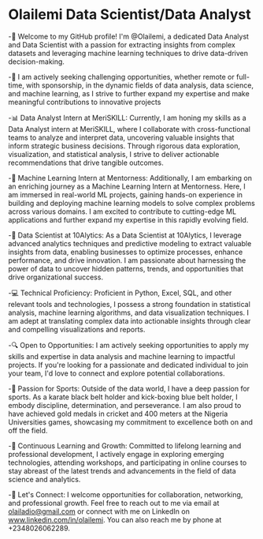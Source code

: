 # Olailemi Data Scientist/Data Analyst

-👋 Welcome to my GitHub profile! I'm @Olailemi, a dedicated Data Analyst and Data Scientist with a passion for extracting insights from complex datasets and leveraging machine learning techniques to drive data-driven decision-making.

-👀 I am actively seeking challenging opportunities, whether remote or full-time, with sponsorship, in the dynamic fields of data analysis, data science, and machine learning, as I strive to further expand my expertise and make meaningful contributions to innovative projects

-📊 Data Analyst Intern at MeriSKILL: Currently, I am honing my skills as a Data Analyst intern at MeriSKILL, where I collaborate with cross-functional teams to analyze and interpret data, uncovering valuable insights that inform strategic business decisions. Through rigorous data exploration, visualization, and statistical analysis, I strive to deliver actionable recommendations that drive tangible outcomes.

-🤖 Machine Learning Intern at Mentorness: Additionally, I am embarking on an enriching journey as a Machine Learning Intern at Mentorness. Here, I am immersed in real-world ML projects, gaining hands-on experience in building and deploying machine learning models to solve complex problems across various domains. I am excited to contribute to cutting-edge ML applications and further expand my expertise in this rapidly evolving field.

-🔬 Data Scientist at 10Alytics: As a Data Scientist at 10Alytics, I leverage advanced analytics techniques and predictive modeling to extract valuable insights from data, enabling businesses to optimize processes, enhance performance, and drive innovation. I am passionate about harnessing the power of data to uncover hidden patterns, trends, and opportunities that drive organizational success.

-💻 Technical Proficiency: Proficient in Python, Excel, SQL, and other relevant tools and technologies, I possess a strong foundation in statistical analysis, machine learning algorithms, and data visualization techniques. I am adept at translating complex data into actionable insights through clear and compelling visualizations and reports.

-🔍 Open to Opportunities: I am actively seeking opportunities to apply my skills and expertise in data analysis and machine learning to impactful projects. If you're looking for a passionate and dedicated individual to join your team, I'd love to connect and explore potential collaborations.

-🥋 Passion for Sports: Outside of the data world, I have a deep passion for sports. As a karate black belt holder and kick-boxing blue belt holder, I embody discipline, determination, and perseverance. I am also proud to have achieved gold medals in cricket and 400 meters at the Nigeria Universities games, showcasing my commitment to excellence both on and off the field.

-🌟 Continuous Learning and Growth: Committed to lifelong learning and professional development, I actively engage in exploring emerging technologies, attending workshops, and participating in online courses to stay abreast of the latest trends and advancements in the field of data science and analytics.

-🤝 Let's Connect: I welcome opportunities for collaboration, networking, and professional growth. Feel free to reach out to me via email at olailadio@gmail.com or connect with me on LinkedIn on www.linkedin.com/in/olailemi. You can also reach me by phone at +2348026062289.
